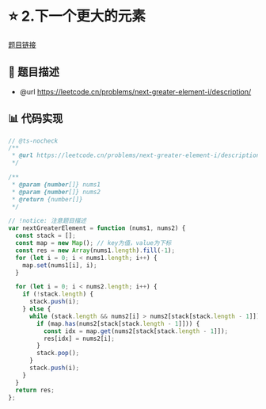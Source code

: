 # ⭐ 2.下一个更大的元素

[题目链接](https://leetcode.cn/problems/next-greater-element-i/description/)

## 📄 题目描述
* @url https://leetcode.cn/problems/next-greater-element-i/description/

## 📊 代码实现
```typescript
// @ts-nocheck
/**
 * @url https://leetcode.cn/problems/next-greater-element-i/description/
 */

/**
 * @param {number[]} nums1
 * @param {number[]} nums2
 * @return {number[]}
 */

// !notice: 注意题目描述
var nextGreaterElement = function (nums1, nums2) {
  const stack = [];
  const map = new Map(); // key为值，value为下标
  const res = new Array(nums1.length).fill(-1);
  for (let i = 0; i < nums1.length; i++) {
    map.set(nums1[i], i);
  }

  for (let i = 0; i < nums2.length; i++) {
    if (!stack.length) {
      stack.push(i);
    } else {
      while (stack.length && nums2[i] > nums2[stack[stack.length - 1]]) {
        if (map.has(nums2[stack[stack.length - 1]])) {
          const idx = map.get(nums2[stack[stack.length - 1]]);
          res[idx] = nums2[i];
        }
        stack.pop();
      }
      stack.push(i);
    }
  }
  return res;
};

```
